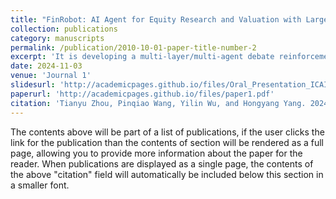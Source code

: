 ```yaml
---
title: "FinRobot: AI Agent for Equity Research and Valuation with Large Language Models"
collection: publications
category: manuscripts
permalink: /publication/2010-10-01-paper-title-number-2
excerpt: 'It is developing a multi-layer/multi-agent debate reinforcement algorithm in a chain-of-thought prompting setting that can reliably and stably produce complete equity research reports after training with industry knowledge.  ACM ICAIF'24 has accepted my first-authored paper on this as an Oral Presentation. Our next step is to work on Graph Multi-Agent/ Visual LLM.'
date: 2024-11-03
venue: 'Journal 1'
slidesurl: 'http://academicpages.github.io/files/Oral_Presentation_ICAIF_24.pdf'
paperurl: 'http://academicpages.github.io/files/paper1.pdf'
citation: 'Tianyu Zhou, Pinqiao Wang, Yilin Wu, and Hongyang Yang. 2024. FinRobot: AI Agent for Equity Research and Valuation with Large Language Models. In Proceedings of ACM International Conference on AI in Finance (ICAIF ’24). ACM, New York, NY, USA.'
---
```


The contents above will be part of a list of publications, if the user clicks the link for the publication than the contents of section will be rendered as a full page, allowing you to provide more information about the paper for the reader. When publications are displayed as a single page, the contents of the above "citation" field will automatically be included below this section in a smaller font.
